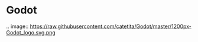**Godot**
==========

.. image:: https://raw.githubusercontent.com/catetita/Godot/master/1200px-Godot_logo.svg.png